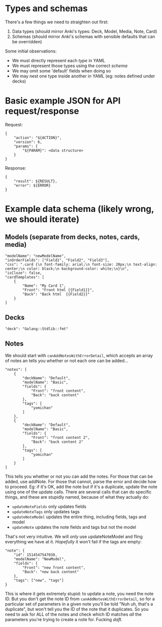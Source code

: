 # Types and schemas
There's a few things we need to straighten out first:
1. Data types (should mirror Anki's types: Deck, Model, Media, Note, Card)
2. Schemas (should mirror Anki's schemas with sensible defaults that can be overridden)

Some initial observations:
* We must directly represent each _type_ in YAML
* We must represent those types using the correct _schema_
* We may omit some 'default' fields when doing so
* We may nest one type inside another in YAML (eg: notes defined under decks)

# Basic example JSON for API request/response

Request:
```
{
    "action": "${ACTION}",
    "version": 6,
    "params": {
        "${PARAM}": <data structure>
    }
}
```

Response:
```
{
    "result": ${RESULT},
    "error": ${ERROR}
}
```

# Example data schema (likely wrong, we should iterate)

## Models (separate from decks, notes, cards, media)
```
"modelName": "newModelName",
"inOrderFields": ["Field1", "Field2", "Field3"],
"css": ".card {\n font-family: arial;\n font-size: 20px;\n text-align: center;\n color: black;\n background-color: white;\n}\n",
"isCloze": false,
"cardTemplates": [
    {
        "Name": "My Card 1",
        "Front": "Front html {{Field1}}",
        "Back": "Back html  {{Field2}}"
    }
]
```

## Decks
```
"deck": "Golang::Stdlib::fmt"
```

## Notes
We should start with `canAddNotesWithErrorDetail`, which accepts an array of notes an tells you whether or not each one can be added...
```
"notes": [
    {
        "deckName": "Default",
        "modelName": "Basic",
        "fields": {
            "Front": "front content",
            "Back": "back content"
        },
        "tags": [
            "yomichan"
        ]
    },
    {
        "deckName": "Default",
        "modelName": "Basic",
        "fields": {
            "Front": "front content 2",
            "Back": "back content 2"
        },
        "tags": [
            "yomichan"
        ]
    }
]
```

This tells you whether or not you can add the notes. For those that can be added, use addNote. For those that cannot, parse the error and decide how to proceed. Eg: if it's OK, add the note but if it's a duplicate, update the note using one of the update calls. There are several calls that can do specific things, and these are stupidly named, because of what they actually do:
- `updateNoteFields` only updates fields
- `updateNoteTags` only updates tags
- `updateNoteModel` updates the entire thing, including fields, tags and model
- `updateNote` updates the note fields and tags but not the model

That's not very intuitive. We will _only_ use updateNoteModel and fling everything we have at it. _Hopefully_ it won't fail if the tags are empty:
```
"note": {
    "id": 1514547547030,
    "modelName": "NewModel",
    "fields": {
        "Front": "new front content",
        "Back": "new back content"
    },
    "tags": ["new", "tags"]
}
```

This is where it gets extremely stupid: to update a note, you need the note ID. But you don't get the note ID from `canAddNotesWithErrorDetail`, so for a particular set of parameters in a given note you'll be told "Nuh uh, that's a duplicate", but won't tell you the ID of the note that it duplicates. So you need to ask for ALL of the notes and check which ID matches _all_ the parameters you're trying to create a note for. Fucking _daft_. 

